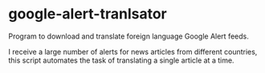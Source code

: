 # google-alert-tranlsator

Program to download and translate foreign language Google Alert feeds.

I receive a large number of alerts for news articles from different countries, this script automates the task of translating a single article at a time.
